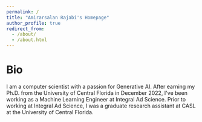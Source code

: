 ```yaml
---
permalink: /
title: "Amirarsalan Rajabi's Homepage"
author_profile: true
redirect_from: 
  - /about/
  - /about.html
---
```





Bio
======
I am a computer scientist with a passion for Generative AI. After earning my Ph.D. from the University of Central Florida in December 2022, I've been working as a Machine Learning Engineer at Integral Ad Science. Prior to working at Integral Ad Science, I was a graduate research assistant at CASL at the University of Central Florida. 




